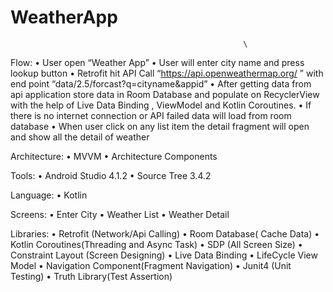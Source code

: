 # WeatherApp
                                                        \

Flow:
•	User open “Weather App”
•	User will enter city name and press lookup button
•	Retrofit hit API Call  “https://api.openweathermap.org/ ”  with end point “data/2.5/forcast?q=cityname&appid”
•	After getting data from api application store data in Room Database and populate on RecyclerView with the help of Live Data Binding , ViewModel and Kotlin Coroutines.
•	If there is no internet connection or  API failed data will  load from room database
•	When user click on any list item the detail fragment will open and show all the detail of weather

Architecture:
•	MVVM
•	Architecture Components

Tools:
•	Android Studio 4.1.2
•	Source Tree 3.4.2


Language:
•	Kotlin

Screens:
•	Enter City
•	Weather List
•	Weather Detail


Libraries:
•	Retrofit (Network/Api Calling)
•	Room Database( Cache Data)
•	Kotlin Coroutines(Threading and Async Task)
•	SDP (All Screen Size)
•	Constraint Layout (Screen Designing)
•	Live Data Binding
•	LifeCycle View Model
•	Navigation Component(Fragment Navigation)
•	Junit4 (Unit Testing)
•	Truth Library(Test Assertion)



